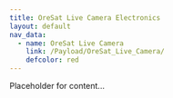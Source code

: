 ```yaml
---
title: OreSat Live Camera Electronics
layout: default
nav_data:
  - name: OreSat Live Camera
    link: /Payload/OreSat_Live_Camera/
    defcolor: red
---
```



Placeholder for content...
